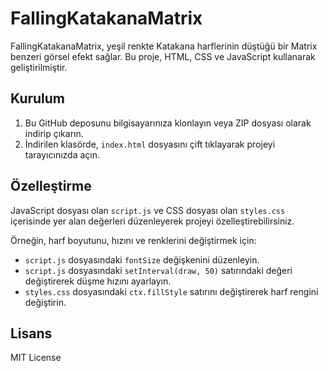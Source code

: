 # FallingKatakanaMatrix

FallingKatakanaMatrix, yeşil renkte Katakana harflerinin düştüğü bir Matrix benzeri görsel efekt sağlar.
Bu proje, HTML, CSS ve JavaScript kullanarak geliştirilmiştir.

## Kurulum

1. Bu GitHub deposunu bilgisayarınıza klonlayın veya ZIP dosyası olarak indirip çıkarın.
2. İndirilen klasörde, `index.html` dosyasını çift tıklayarak projeyi tarayıcınızda açın.
## Özelleştirme

JavaScript dosyası olan `script.js` ve CSS dosyası olan `styles.css` içerisinde yer alan değerleri düzenleyerek projeyi özelleştirebilirsiniz.

Örneğin, harf boyutunu, hızını ve renklerini değiştirmek için:

- `script.js` dosyasındaki `fontSize` değişkenini düzenleyin.
- `script.js` dosyasındaki `setInterval(draw, 50)` satırındaki değeri değiştirerek düşme hızını ayarlayın.
- `styles.css` dosyasındaki `ctx.fillStyle` satırını değiştirerek harf rengini değiştirin.

## Lisans

MIT License

